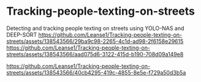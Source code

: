 # Tracking-people-texting-on-streets
Detecting and tracking people texting on streets using YOLO-NAS and DEEP-SORT
https://github.com/Leanse1/Tracking-people-texting-on-streets/assets/138543566/29ba9c98-2265-4c1d-ad98-2f6158e29615
https://github.com/Leanse1/Tracking-people-texting-on-streets/assets/138543566/aad075d6-3122-415d-b190-708d09a149e8

https://github.com/Leanse1/Tracking-people-texting-on-streets/assets/138543566/40cb4295-419c-4855-8e5e-f729a50d3b5a
